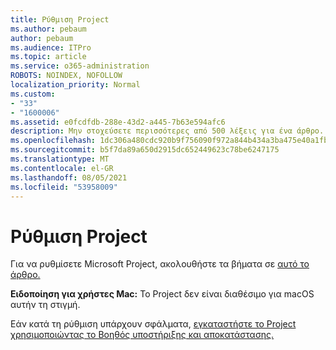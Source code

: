 ```yaml
---
title: Ρύθμιση Project
ms.author: pebaum
author: pebaum
ms.audience: ITPro
ms.topic: article
ms.service: o365-administration
ROBOTS: NOINDEX, NOFOLLOW
localization_priority: Normal
ms.custom:
- "33"
- "1600006"
ms.assetid: e0fcdfdb-288e-43d2-a445-7b63e594afc6
description: Μην στοχεύσετε περισσότερες από 500 λέξεις για ένα άρθρο.
ms.openlocfilehash: 1dc306a480cdc920b9f756090f972a844b434a3ba475e40a1fbb08c89f625c51
ms.sourcegitcommit: b5f7da89a650d2915dc652449623c78be6247175
ms.translationtype: MT
ms.contentlocale: el-GR
ms.lasthandoff: 08/05/2021
ms.locfileid: "53958009"
---
```

# <a name="setting-up-project"></a>Ρύθμιση Project

 Για να ρυθμίσετε Microsoft Project, ακολουθήστε τα βήματα σε [αυτό το άρθρο.](https://support.office.com/article/7059249b-d9fe-4d61-ab96-5c5bf435f281.aspx)

**Ειδοποίηση για χρήστες Mac:** Το Project δεν είναι διαθέσιμο για macOS αυτήν τη στιγμή. 
  
Εάν κατά τη ρύθμιση υπάρχουν σφάλματα, [εγκαταστήστε το Project χρησιμοποιώντας το Βοηθός υποστήριξης και αποκατάστασης.](https://aka.ms/SaRA-ProjectSetupScenario)
